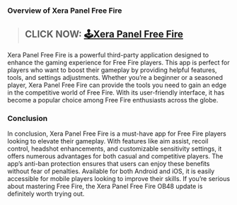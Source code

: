 ### Overview of Xera Panel Free Fire

> ## CLICK NOW: [🕹Xera Panel Free Fire](https://shorturl.at/kwXn4)

Xera Panel Free Fire is a powerful third-party application designed to enhance the gaming experience for Free Fire players. This app is perfect for players who want to boost their gameplay by providing helpful features, tools, and settings adjustments. Whether you’re a beginner or a seasoned player, Xera Panel Free Fire can provide the tools you need to gain an edge in the competitive world of Free Fire. With its user-friendly interface, it has become a popular choice among Free Fire enthusiasts across the globe.

### Conclusion

In conclusion, Xera Panel Free Fire is a must-have app for Free Fire players looking to elevate their gameplay. With features like aim assist, recoil control, headshot enhancements, and customizable sensitivity settings, it offers numerous advantages for both casual and competitive players. The app’s anti-ban protection ensures that users can enjoy these benefits without fear of penalties. Available for both Android and iOS, it is easily accessible for mobile players looking to improve their skills. If you’re serious about mastering Free Fire, the Xera Panel Free Fire OB48 update is definitely worth trying out.
